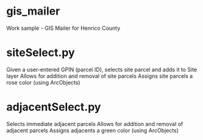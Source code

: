 # gis_mailer
Work sample - GIS Mailer for Henrico County

# siteSelect.py
Given a user-entered GPIN (parcel ID), selects site parcel and adds it to Site layer
Allows for addition and removal of site parcels
Assigns site parcels a rose color (using ArcObjects)

# adjacentSelect.py
Selects immediate adjacent parcels
Allows for addition and removal of adjacent parcels
Assigns adjacents a green color (using ArcObjects)
